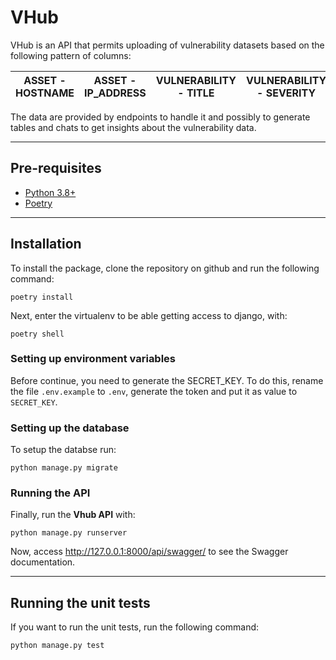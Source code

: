 # VHub

VHub is an API that permits uploading of vulnerability datasets based on the following pattern of columns:

|ASSET - HOSTNAME|ASSET - IP_ADDRESS|VULNERABILITY - TITLE|VULNERABILITY - SEVERITY|VULNERABILITY - CVSS|VULNERABILITY - PUBLICATION_DATE
-----------------|------------------|---------------------|------------------------|--------------------|--------------------------------

The data are provided by endpoints to handle it and possibly to generate tables and chats to get insights about the vulnerability data.

----
## Pre-requisites

* [Python 3.8+](https://www.python.org/downloads/)
* [Poetry](https://python-poetry.org/docs/#installation)

---
## Installation

To install the package, clone the repository on github and run the following command:

```
poetry install
```

Next, enter the virtualenv to be able getting access to django, with:

```
poetry shell
```

### Setting up environment variables

Before continue, you need to generate the SECRET_KEY. To do this, rename the file `.env.example` to `.env`, generate the token and put it as value to `SECRET_KEY`.

### Setting up the database

To setup the databse run:

```
python manage.py migrate
```

### Running the API

Finally, run the **Vhub API** with:

```
python manage.py runserver
```

Now, access http://127.0.0.1:8000/api/swagger/ to see the Swagger documentation.

------------------------------------------------

## Running the unit tests
If you want to run the unit tests, run the following command:

```
python manage.py test
```